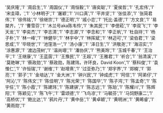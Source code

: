 '吴庆隆','1'
'周启生','1'
'周国仪','1'
'周恒毅','1'
'唐奕聪','1'
'夏侯哲','1'
'孔宏伟','1'
'宋圭璋，','1'
'小林明子','1'
'屠颖','1'
'川口真','1'
'平井坚','1'
'张佳添','1'
'张简君伟','1'
'徐伟铭','1'
'徐继宗','1'
'德正明','1'
'戚小恋','1'
'托比·盖德','1'
'方文良','1'
'易桀齐，','1'
'曹雪芬','1'
'木兰号aka陈韦伶','1'
'朱其民','1'
'李偲菘','1'
'李双飞','1'
'李天龙','1'
'李奕杰','1'
'李志清','1'
'李志源','1'
'李念和','1'
'李正帆','1'
'杜自持','1'
'杨子朴','1'
'林一峰','1'
'林健华','1'
'林宇中','1'
'林挥斌','1'
'林迈可','1'
'梁伯君','1'
'梁思成','1'
'毕晓世','1'
'池窪浩一','1'
'汤小康','1'
'泽日生','1'
'洪敬尧','1'
'海沼实','1'
'涂惠源','1'
'渡边茂树','1'
'温尚翊','1'
'潘协庆','1'
'熊美玲','1'
'玉城千春','1'
'王治平','1'
'王继康','1'
'王蓝茵','1'
'王豫民','1'
'王超','1'
'王雅君','1'
'祈合','1'
'翁清溪','1'
'莫艳琳','1'
'蔡政勋','1'
'蔡政勋，陈建玮，许环良，David Koon','1'
'蔡科俊','1'
'袁惟仁','1'
'许恒瑞','1'
'谢维','1'
'赵增熹','1'
'过亚弥乃','1'
'郑宇界','1'
'郑楠','1'
'郭亮','1'
'郭子','1'
'金培达','1'
'金大洲','1'
'钟兴民','1'
'钟成虎','1'
'阿信','1'
'阿弟仔','1'
'阿沁','1'
'陈伟文','1'
'陈佳明','1'
'陈光荣','1'
'陈国华','1'
'陈子鸿','1'
'陈孟奇','1'
'陈宇任','1'
'陈小霞','1'
'陈建玮','1'
'陈建骐','1'
'陈志远','1'
'陈珀','1'
'陈耀川','1'
'陈辉阳','1'
'陈颖见','1'
'陈飞午','1'
'雷颂德','1'
'飞鸟凉','1'
'马毓芬','1'
'马饲野康二','1'
'高桥优','1'
'鲍比达','1'
'鸦片丹','1'
'黄中岳','1'
'黄卓颖','1'
'黄明洲','1'
'黄晞睿','1'
'黄雨勋','1'
